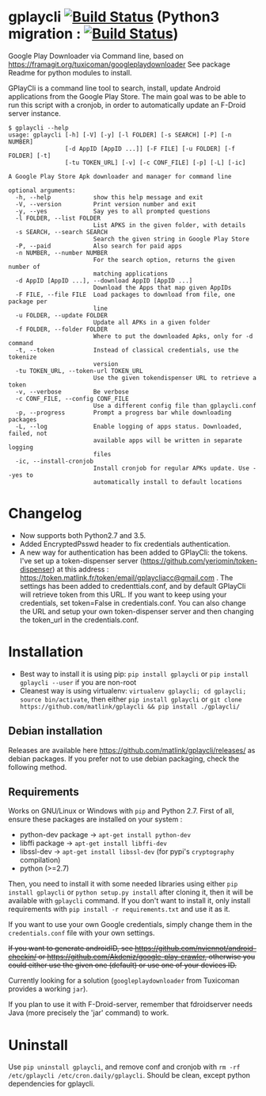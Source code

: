 # gplaycli [![Build Status](https://travis-ci.org/matlink/gplaycli.svg?branch=master)](https://travis-ci.org/matlink/gplaycli) (Python3 migration : [![Build Status](https://travis-ci.org/matlink/gplaycli.svg?branch=master)](https://travis-ci.org/matlink/gplaycli))

Google Play Downloader via Command line, based on https://framagit.org/tuxicoman/googleplaydownloader See package Readme for python modules to install.

GPlayCli is a command line tool to search, install, update Android applications from the Google Play Store. The main goal was to be able to run this script with a cronjob, in order to automatically update an F-Droid server instance.


	$ gplaycli --help
	usage: gplaycli [-h] [-V] [-y] [-l FOLDER] [-s SEARCH] [-P] [-n NUMBER]
	                [-d AppID [AppID ...]] [-F FILE] [-u FOLDER] [-f FOLDER] [-t]
	                [-tu TOKEN_URL] [-v] [-c CONF_FILE] [-p] [-L] [-ic]

	A Google Play Store Apk downloader and manager for command line

	optional arguments:
	  -h, --help            show this help message and exit
	  -V, --version         Print version number and exit
	  -y, --yes             Say yes to all prompted questions
	  -l FOLDER, --list FOLDER
	                        List APKS in the given folder, with details
	  -s SEARCH, --search SEARCH
	                        Search the given string in Google Play Store
	  -P, --paid            Also search for paid apps
	  -n NUMBER, --number NUMBER
	                        For the search option, returns the given number of
	                        matching applications
	  -d AppID [AppID ...], --download AppID [AppID ...]
	                        Download the Apps that map given AppIDs
	  -F FILE, --file FILE  Load packages to download from file, one package per
	                        line
	  -u FOLDER, --update FOLDER
	                        Update all APKs in a given folder
	  -f FOLDER, --folder FOLDER
	                        Where to put the downloaded Apks, only for -d command
	  -t, --token           Instead of classical credentials, use the tokenize
	                        version
	  -tu TOKEN_URL, --token-url TOKEN_URL
	                        Use the given tokendispenser URL to retrieve a token
	  -v, --verbose         Be verbose
	  -c CONF_FILE, --config CONF_FILE
	                        Use a different config file than gplaycli.conf
	  -p, --progress        Prompt a progress bar while downloading packages
	  -L, --log             Enable logging of apps status. Downloaded, failed, not
	                        available apps will be written in separate logging
	                        files
	  -ic, --install-cronjob
	                        Install cronjob for regular APKs update. Use --yes to
	                        automatically install to default locations

Changelog
=========
- Now supports both Python2.7 and 3.5.
- Added EncryptedPsswd header to fix credentials authentication.
- A new way for authentication has been added to GPlayCli: the tokens. I've set up a token-dispenser server (https://github.com/yeriomin/token-dispenser) at this address : https://token.matlink.fr/token/email/gplaycliacc@gmail.com . The settings has been added to credenttials.conf, and by default GPlayCli will retrieve token from this URL. If you want to keep using your credentials, set token=False in credentials.conf. You can also change the URL and setup your own token-dispenser server and then changing the token_url in the credentials.conf.

Installation
============

- Best way to install it is using pip: `pip install gplaycli` or `pip install gplaycli --user` if you are non-root
- Cleanest way is using virtualenv: `virtualenv gplaycli; cd gplaycli; source bin/activate`, then either `pip install gplaycli` or `git clone https://github.com/matlink/gplaycli && pip install ./gplaycli/`

Debian installation
--------------------
Releases are available here https://github.com/matlink/gplaycli/releases/ as debian packages. If you prefer not to use debian packaging, check the following method.

Requirements
----------
Works on GNU/Linux or Windows with `pip` and Python 2.7. First of all, ensure these packages are installed on your system : 

- python-dev package -> `apt-get install python-dev`
- libffi package -> `apt-get install libffi-dev`
- libssl-dev -> `apt-get install libssl-dev` (for pypi's `cryptography` compilation)
- python (>=2.7)

Then, you need to install it with some needed libraries using either `pip install gplaycli` or `python setup.py install` after cloning it, then it will be available with `gplaycli` command. If you don't want to install it, only install requirements with `pip install -r requirements.txt` and use it as it.

If you want to use your own Google credentials, simply change them in the `credentials.conf` file with your own settings. 

~~If you want to generate androidID, see https://github.com/nviennot/android-checkin/ or https://github.com/Akdeniz/google-play-crawler, otherwise you could either use the given one (default) or use one of your devices ID.~~

Currently looking for a solution (`googleplaydownloader` from Tuxicoman provides a working `jar`).

If you plan to use it with F-Droid-server, remember that fdroidserver needs Java (more precisely the 'jar' command) to work.

Uninstall
=========
Use `pip uninstall gplaycli`, and remove conf and cronjob with `rm -rf /etc/gplaycli /etc/cron.daily/gplaycli`. Should be clean, except python dependencies for gplaycli.
